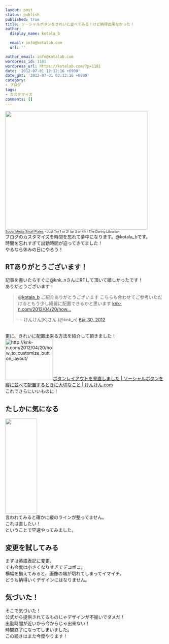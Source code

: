 ```yaml
---
layout: post
status: publish
published: true
title: ソーシャルボタンをきれいに並べてみる！けど納得出来なかった！
author:
  display_name: kotala_b

  email: info@kotalab.com
  url: ''

author_email: info@kotalab.com
wordpress_id: 1181
wordpress_url: https://kotalab.com/?p=1181
date: '2012-07-01 12:12:16 +0900'
date_gmt: '2012-07-01 03:12:16 +0900'
category:
- ブログ
tags:
- カスタマイズ
comments: []
---
```

<p><a href="https://kotalab.com/wp-content/uploads/social_120630_03.jpg" target="_blank"><img src="https://kotalab.com/wp-content/uploads/social_120630_03.jpg" alt="" title="social_120630_03" width="448" height="373" class="alignnone size-full wp-image-1138" /></a><br /><span style="font-size:10px;"><a href="https://www.flickr.com/photos/info_grrl/5084920323/" target="_blank">Social Media Small Plates</a> - Just Try 1 or 2! (or 3 or 4!) / The Daring Librarian</span><br />
ブログのカスタマイズを時間を忘れて夢中になります。@kotala_bです。<br />
時間を忘れすぎて出勤時間が迫ってきてました！<br />
やるなら休みの日にやろう！<br />
<!--more--></p>
<h2>RTありがとうございます！</h2>
<p>記事を書いたらすぐに@knk_nさんにRTして頂いて嬉しかったです！<br />
ありがとうございます！</p>
<blockquote class="twitter-tweet" data-in-reply-to="218891031897325569" lang="ja"><p>@<a href="https://twitter.com/kotala_b">kotala_b</a> ご紹介ありがとうございます こちらも合わせてご参考いただけるともう少し綺麗に配置できるかと思います <a href="http://t.co/td8zHdU7" title="http://knk-n.com/2012/04/20/how_to_customize_button_layout/">knk-n.com/2012/04/20/how&hellip;</a></p>
<p>&mdash; けんけん[K]さん (@knk_n) <a href="https://twitter.com/knk_n/status/218894554403831810" data-datetime="2012-06-30T02:31:43+00:00">6月 30, 2012</a></p></blockquote>
<p><script src="//platform.twitter.com/widgets.js" charset="utf-8"></script><br />
更に、きれいに配置出来る方法を紹介して頂きました！<br />
<a href="http://knk-n.com/2012/04/20/how_to_customize_button_layout/" target="_blank"><img title="ボタンレイアウトを見直しました | ソーシャルボタンを縦に並べて配置するときに大切なこと" src="https://capture.heartrails.com/150x130?http://knk-n.com/2012/04/20/how_to_customize_button_layout/" alt="http://knk-n.com/2012/04/20/how_to_customize_button_layout/" width="150" height="130" /></a><a href="http://knk-n.com/2012/04/20/how_to_customize_button_layout/" title="ボタンレイアウトを見直しました | ソーシャルボタンを縦に並べて配置するときに大切なこと | けんけん.com" target="_blank">ボタンレイアウトを見直しました | ソーシャルボタンを縦に並べて配置するときに大切なこと | けんけん.com</a><br style="clear:both;" />これでさらにいいものに！</p>
<h2>たしかに気になる</h2>
<p><a href="https://kotalab.com/wp-content/uploads/social_120630_02.jpg" target="_blank"><img src="https://kotalab.com/wp-content/uploads/social_120630_02.jpg" alt="" title="social_120630_02" width="100" height="300" class="alignnone size-full wp-image-1126" /></a><br />
言われてみると確かに縦のラインが整ってません。<br />
これは直したい！<br />
ということで早速やってみました。</p>
<h2>変更を試してみる</h2>
<p>まずは英語表記に変更。<br />
でも今度は小さくなりすぎでデコボコ。<br />
横幅を揃えてみると、画像の端が切れてしまってイマイチ。<br />
どうも納得いくデザインにはなりません。</p>
<h2>気づいた！</h2>
<p>そこで気づいた！<br />
公式から提供されてるものじゃデザインが不揃いでダメだ！<br />
出勤時間が近いから今からじゃ出来ない！<br />
時間終了になってしまいました。<br />
この続きはまた今度やります！</p>
